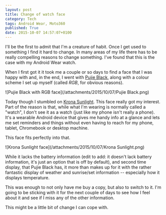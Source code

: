 ```yaml
---
layout: post
title: Change of watch face
category: Tech
tags: Android Wear, Moto360
published: True
date: 2015-10-07 14:57:07+0100
---
```


I'll be the first to admit that I'm a creature of habit. Once I get used to
something I find it hard to change. In many areas of my life there has to be
really compelling reasons to change something. I've found that this is the
case with my Android Wear watch.

When I first got it it took me a couple or so days to find a face that I was
happy with and, in the end, I went with [Pujie Black](http://www.pujiewear.com/),
along with a colour scheme I set up myself (called *RGB*, for obvious reasons).

![Pujie Black with RGB face](/attachments/2015/10/07/Pujie Black.png)

Today though I stumbled on [Krona Sunlight](https://play.google.com/store/apps/details?id=net.marscity.sunlight&hl=en_GB).
This face really got my interest. Part of the reason is that, while what I'm
wearing is normally called a "watch", I don't see it as a watch (just like
my phone isn't really a phone). It's a wearable Android device that gives me
handy info at a glance and lets me set reminders and things without even
having to reach for my phone, tablet, Chromebook or desktop machine.

This face fits perfectly into that.

![Krona Sunlight face](/attachments/2015/10/07/Krona Sunlight.png)

While it lacks the battery information (edit to add: it doesn't lack battery
information, it's just an option that is off by default), and second time display, that Pujie
Black has, it more than makes up for it with the rather fantastic display
of weather and sunrise/set information -- especially how it displays temperature.

This was enough to not only have me buy a copy, but also to switch to it. I'm
going to be sticking with it for the next couple of days to see how I feel
about it and see if I miss any of the other information.

This might be a little bit of change I can cope with.

[//]: # (2015-10-07-change-of-watch-face.md ends here)
